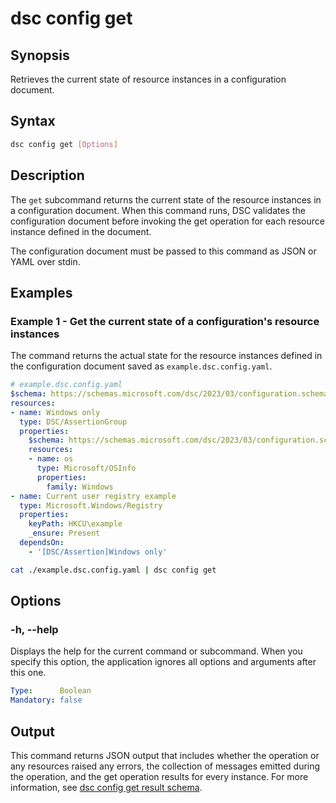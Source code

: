# dsc config get

## Synopsis

Retrieves the current state of resource instances in a configuration document.

## Syntax

```sh
dsc config get [Options]
```

## Description

The `get` subcommand returns the current state of the resource instances in a configuration
document. When this command runs, DSC validates the configuration document before invoking the get
operation for each resource instance defined in the document.

The configuration document must be passed to this command as JSON or YAML over stdin.

## Examples

### Example 1 - Get the current state of a configuration's resource instances

The command returns the actual state for the resource instances defined in the configuration
document saved as `example.dsc.config.yaml`.

```yaml
# example.dsc.config.yaml
$schema: https://schemas.microsoft.com/dsc/2023/03/configuration.schema.json
resources:
- name: Windows only
  type: DSC/AssertionGroup
  properties:
    $schema: https://schemas.microsoft.com/dsc/2023/03/configuration.schema.json
    resources:
    - name: os
      type: Microsoft/OSInfo
      properties:
        family: Windows
- name: Current user registry example
  type: Microsoft.Windows/Registry
  properties:
    keyPath: HKCU\example
    _ensure: Present
  dependsOn:
    - '[DSC/Assertion]Windows only'
```

```sh
cat ./example.dsc.config.yaml | dsc config get
```

## Options

### -h, --help

Displays the help for the current command or subcommand. When you specify this option, the
application ignores all options and arguments after this one.

```yaml
Type:      Boolean
Mandatory: false
```

## Output

This command returns JSON output that includes whether the operation or any resources raised any
errors, the collection of messages emitted during the operation, and the get operation results for
every instance. For more information, see [dsc config get result schema][01].

[01]: ../../schemas/outputs/config/get.md
